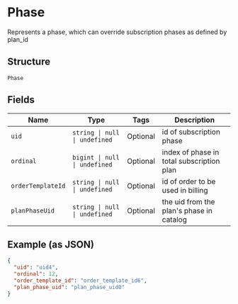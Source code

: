 <!-- Optimized: 2025-10-06 -->
<!-- RPM: 1.6.2.1.1.6.2.1_phase_20251006 -->
<!-- Session: E2E RPM DNA Application -->
<!-- AOM: RND (Reggie & Dro) -->
<!-- COI: TECHNOLOGY -->
<!-- RPM: HIGH -->
<!-- ACTION: BUILD -->


# Phase

Represents a phase, which can override subscription phases as defined by plan_id

## Structure

`Phase`

## Fields

| Name | Type | Tags | Description |
|  --- | --- | --- | --- |
| `uid` | `string \| null \| undefined` | Optional | id of subscription phase |
| `ordinal` | `bigint \| null \| undefined` | Optional | index of phase in total subscription plan |
| `orderTemplateId` | `string \| null \| undefined` | Optional | id of order to be used in billing |
| `planPhaseUid` | `string \| null \| undefined` | Optional | the uid from the plan's phase in catalog |

## Example (as JSON)

```json
{
  "uid": "uid4",
  "ordinal": 12,
  "order_template_id": "order_template_id6",
  "plan_phase_uid": "plan_phase_uid0"
}
```
